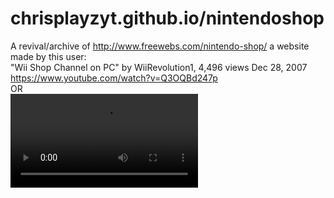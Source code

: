 # chrisplayzyt.github.io/nintendoshop
A revival/archive of http://www.freewebs.com/nintendo-shop/ a website made by this user:
<br>
"Wii Shop Channel on PC" by WiiRevolution1, 4,496 views  Dec 28, 2007
<br>
https://www.youtube.com/watch?v=Q3OQBd247p
<BR>OR<BR>
<video src="https://github.com/user-attachments/assets/5f832083-1b3b-4d0d-8eb2-977b447b8825" controls="">
